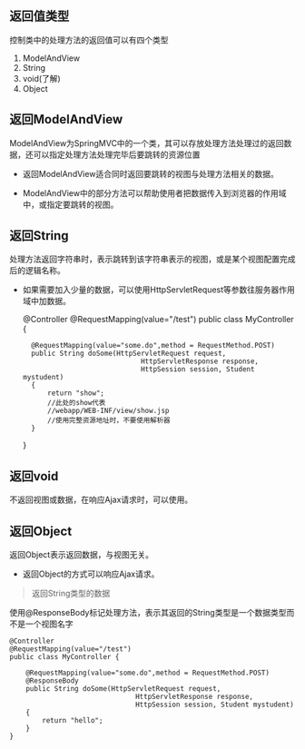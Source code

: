 ## 返回值类型
控制类中的处理方法的返回值可以有四个类型  
1. ModelAndView
2. String
3. void(了解)
4. Object


## 返回ModelAndView
ModelAndView为SpringMVC中的一个类，其可以存放处理方法处理过的返回数据，还可以指定处理方法处理完毕后要跳转的资源位置

* 返回ModelAndView适合同时返回要跳转的视图与处理方法相关的数据。

* ModelAndView中的部分方法可以帮助使用者把数据传入到浏览器的作用域中，或指定要跳转的视图。

## 返回String
处理方法返回字符串时，表示跳转到该字符串表示的视图，或是某个视图配置完成后的逻辑名称。

* 如果需要加入少量的数据，可以使用HttpServletRequest等参数往服务器作用域中加数据。

    @Controller
    @RequestMapping(value="/test")
    public class MyController {

        @RequestMapping(value="some.do",method = RequestMethod.POST)
        public String doSome(HttpServletRequest request,
                                   HttpServletResponse response,
                                   HttpSession session, Student mystudent)
        {
            return "show";
            //此处的show代表
            //webapp/WEB-INF/view/show.jsp
            //使用完整资源地址时，不要使用解析器
        }
    }
    
## 返回void
不返回视图或数据，在响应Ajax请求时，可以使用。

## 返回Object
返回Object表示返回数据，与视图无关。

* 返回Object的方式可以响应Ajax请求。


> 返回String类型的数据

使用@ResponseBody标记处理方法，表示其返回的String类型是一个数据类型而不是一个视图名字

    @Controller
    @RequestMapping(value="/test")
    public class MyController {

        @RequestMapping(value="some.do",method = RequestMethod.POST)
        @ResponseBody
        public String doSome(HttpServletRequest request,
                                   HttpServletResponse response,
                                   HttpSession session, Student mystudent)
        {
            return "hello";
        }
    }